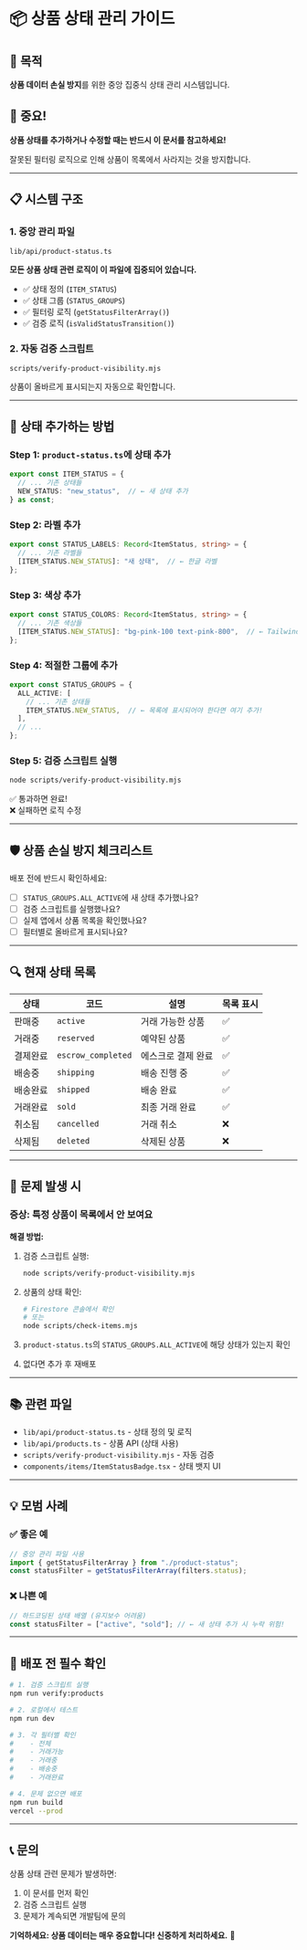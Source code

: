 # 📦 상품 상태 관리 가이드

## 🎯 목적

**상품 데이터 손실 방지**를 위한 중앙 집중식 상태 관리 시스템입니다.

## 🚨 중요!

**상품 상태를 추가하거나 수정할 때는 반드시 이 문서를 참고하세요!**

잘못된 필터링 로직으로 인해 상품이 목록에서 사라지는 것을 방지합니다.

---

## 📋 시스템 구조

### 1. 중앙 관리 파일

```
lib/api/product-status.ts
```

**모든 상품 상태 관련 로직이 이 파일에 집중되어 있습니다.**

- ✅ 상태 정의 (`ITEM_STATUS`)
- ✅ 상태 그룹 (`STATUS_GROUPS`)
- ✅ 필터링 로직 (`getStatusFilterArray()`)
- ✅ 검증 로직 (`isValidStatusTransition()`)

### 2. 자동 검증 스크립트

```
scripts/verify-product-visibility.mjs
```

상품이 올바르게 표시되는지 자동으로 확인합니다.

---

## 🔧 상태 추가하는 방법

### Step 1: `product-status.ts`에 상태 추가

```typescript
export const ITEM_STATUS = {
  // ... 기존 상태들
  NEW_STATUS: "new_status",  // ← 새 상태 추가
} as const;
```

### Step 2: 라벨 추가

```typescript
export const STATUS_LABELS: Record<ItemStatus, string> = {
  // ... 기존 라벨들
  [ITEM_STATUS.NEW_STATUS]: "새 상태",  // ← 한글 라벨
};
```

### Step 3: 색상 추가

```typescript
export const STATUS_COLORS: Record<ItemStatus, string> = {
  // ... 기존 색상들
  [ITEM_STATUS.NEW_STATUS]: "bg-pink-100 text-pink-800",  // ← Tailwind 색상
};
```

### Step 4: 적절한 그룹에 추가

```typescript
export const STATUS_GROUPS = {
  ALL_ACTIVE: [
    // ... 기존 상태들
    ITEM_STATUS.NEW_STATUS,  // ← 목록에 표시되어야 한다면 여기 추가!
  ],
  // ...
};
```

### Step 5: 검증 스크립트 실행

```bash
node scripts/verify-product-visibility.mjs
```

✅ 통과하면 완료!  
❌ 실패하면 로직 수정

---

## 🛡️ 상품 손실 방지 체크리스트

배포 전에 반드시 확인하세요:

- [ ] `STATUS_GROUPS.ALL_ACTIVE`에 새 상태 추가했나요?
- [ ] 검증 스크립트를 실행했나요?
- [ ] 실제 앱에서 상품 목록을 확인했나요?
- [ ] 필터별로 올바르게 표시되나요?

---

## 🔍 현재 상태 목록

| 상태 | 코드 | 설명 | 목록 표시 |
|------|------|------|----------|
| 판매중 | `active` | 거래 가능한 상품 | ✅ |
| 거래중 | `reserved` | 예약된 상품 | ✅ |
| 결제완료 | `escrow_completed` | 에스크로 결제 완료 | ✅ |
| 배송중 | `shipping` | 배송 진행 중 | ✅ |
| 배송완료 | `shipped` | 배송 완료 | ✅ |
| 거래완료 | `sold` | 최종 거래 완료 | ✅ |
| 취소됨 | `cancelled` | 거래 취소 | ❌ |
| 삭제됨 | `deleted` | 삭제된 상품 | ❌ |

---

## 🐛 문제 발생 시

### 증상: 특정 상품이 목록에서 안 보여요

**해결 방법:**

1. 검증 스크립트 실행:
   ```bash
   node scripts/verify-product-visibility.mjs
   ```

2. 상품의 상태 확인:
   ```bash
   # Firestore 콘솔에서 확인
   # 또는
   node scripts/check-items.mjs
   ```

3. `product-status.ts`의 `STATUS_GROUPS.ALL_ACTIVE`에 해당 상태가 있는지 확인

4. 없다면 추가 후 재배포

---

## 📚 관련 파일

- `lib/api/product-status.ts` - 상태 정의 및 로직
- `lib/api/products.ts` - 상품 API (상태 사용)
- `scripts/verify-product-visibility.mjs` - 자동 검증
- `components/items/ItemStatusBadge.tsx` - 상태 뱃지 UI

---

## 💡 모범 사례

### ✅ 좋은 예

```typescript
// 중앙 관리 파일 사용
import { getStatusFilterArray } from "./product-status";
const statusFilter = getStatusFilterArray(filters.status);
```

### ❌ 나쁜 예

```typescript
// 하드코딩된 상태 배열 (유지보수 어려움)
const statusFilter = ["active", "sold"]; // ← 새 상태 추가 시 누락 위험!
```

---

## 🚀 배포 전 필수 확인

```bash
# 1. 검증 스크립트 실행
npm run verify:products

# 2. 로컬에서 테스트
npm run dev

# 3. 각 필터별 확인
#    - 전체
#    - 거래가능
#    - 거래중
#    - 배송중
#    - 거래완료

# 4. 문제 없으면 배포
npm run build
vercel --prod
```

---

## 📞 문의

상품 상태 관련 문제가 발생하면:
1. 이 문서를 먼저 확인
2. 검증 스크립트 실행
3. 문제가 계속되면 개발팀에 문의

**기억하세요: 상품 데이터는 매우 중요합니다! 신중하게 처리하세요.** 🎯

